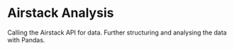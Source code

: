 # Airstack Analysis
 
Calling the Airstack API for data. Further structuring and analysing the data with Pandas. 